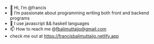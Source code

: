 - 👋 Hi, I’m @francis
- 👀 I’m passionate about programming writing  both front and backend programs
- 🌱 I use  javascript && haskell languages
- 📫 How to reach me @fbalimuttajjo@gmail.com  
- check me out at https://francisbalimuttajjo.netlify.app


<!---
francisbalimuttajjo/francisbalimuttajjo is a ✨ special ✨ repository because its `README.md` (this file) appears on your GitHub profile.
You can click the Preview link to take a look at your changes.
--->
